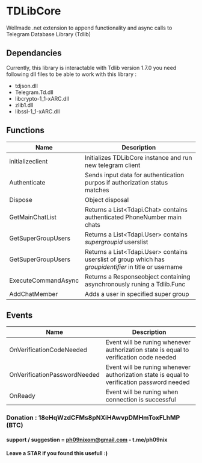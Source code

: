 # TDLibCore
 Wellmade .net extension to append functionality and async calls to Telegram Database Library (Tdlib)

## Dependancies
Currently, this library is interactable with Tdlib version 1.7.0
you need following dll files to be able to work with this library :
- tdjson.dll
- Telegram.Td.dll
- libcrypto-1_1-xARC.dll
- zlib1.dll
- libssl-1_1-xARC.dll

## Functions
Name | Description
-------- | -----------
initializeclient | Initializes TDLibCore instance and run new telegram client
Authenticate | Sends input data for authentication purpos if authorization status matches
Dispose | Object disposal
GetMainChatList | Returns a List<Tdapi.Chat> contains authenticated PhoneNumber main chats
GetSuperGroupUsers | Returns a List<Tdapi.User> contains *supergroupid* userslist
GetSuperGroupUsers | Returns a List<Tdapi.User> contains  userslist of group which has *groupidentifier* in title or username
ExecuteCommandAsync | Returns a Responseobject containing asynchronously  runing a Tdlib.Func
AddChatMember | Adds a user in specified super group

## Events
Name | Description
-------- | -----------
OnVerificationCodeNeeded | Event will be runing whenever authorization state is equal to verification code needed
OnVerificationPasswordNeeded | Event will be runing whenever authorization state is equal to verification password needed
OnReady | Event will be runing when connection is successful

### Donation : 18eHqWzdCFMs8pNXiHAwvpDMHmToxFLhMP (BTC)
#### support / suggestion = ph09nixom@gmail.com - t.me/ph09nix
#### Leave a STAR if you found this usefull :)
